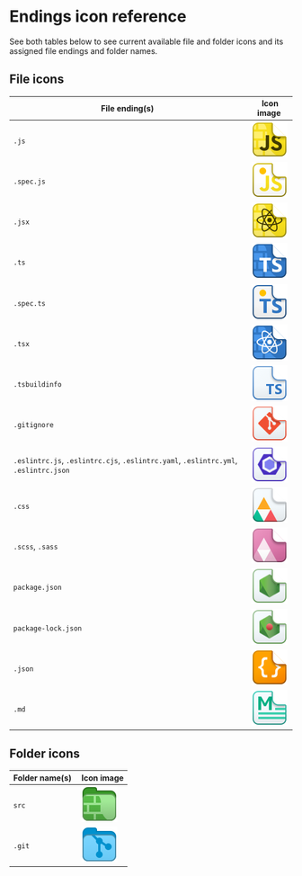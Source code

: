 
<!--
  This file is generated programmatically. Manual changes to this file will be overwritten by next file generation.
-->

# Endings icon reference
See both tables below to see current available file and folder icons and its assigned file endings and folder names.

## File icons
File ending(s) | Icon image
---|---
`.js` | ![File icon](../Images/js-file/js-file@2x.png)
`.spec.js` | ![File icon](../Images/spec-js-file/spec-js-file@2x.png)
`.jsx` | ![File icon](../Images/jsx-file/jsx-file@2x.png)
`.ts` | ![File icon](../Images/ts-file/ts-file@2x.png)
`.spec.ts` | ![File icon](../Images/spec-ts-file/spec-ts-file@2x.png)
`.tsx` | ![File icon](../Images/tsx-file/tsx-file@2x.png)
`.tsbuildinfo` | ![File icon](../Images/tsbuildinfo-file/tsbuildinfo-file@2x.png)
`.gitignore` | ![File icon](../Images/git-file/git-file@2x.png)
`.eslintrc.js`, `.eslintrc.cjs`, `.eslintrc.yaml`, `.eslintrc.yml`, `.eslintrc.json` | ![File icon](../Images/eslint-file/eslint-file@2x.png)
`.css` | ![File icon](../Images/css-file/css-file@2x.png)
`.scss`, `.sass` | ![File icon](../Images/sass-file/sass-file@2x.png)
`package.json` | ![File icon](../Images/node-package-file/node-package-file@2x.png)
`package-lock.json` | ![File icon](../Images/node-package-lock-file/node-package-lock-file@2x.png)
`.json` | ![File icon](../Images/json-file/json-file@2x.png)
`.md` | ![File icon](../Images/markdown-file/markdown-file@2x.png)

## Folder icons
Folder name(s) | Icon image
---|---
`src` | ![File icon](../Images/src-folder/src-folder@2x.png)
`.git` | ![File icon](../Images/git-folder/git-folder@2x.png)
